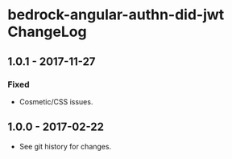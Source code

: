 # bedrock-angular-authn-did-jwt ChangeLog

## 1.0.1 - 2017-11-27

### Fixed
- Cosmetic/CSS issues.

## 1.0.0 - 2017-02-22

- See git history for changes.
